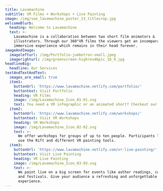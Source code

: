 ```yaml
---
title: Lavamachine
subtitle: VR Films + Workshops + Live Painting
image: /img/soe_lavamachine_poster_13_titlecrop.jpg
welcomeBlurb:
  heading: Welcome to Lavamachine
  text: >-
    Lavamachine is a collaboration between two short film animators &
    illustrators. Through our 360°VR films the viewers get an incomparable
    immersive experience which remains in their head forever.
imageAndImage:
  imagelefturl: /img/Portfolio-jumbotron-small.jpeg
  imagerighturl: /img/greenscreen-highres4kpic_16_9.jpg
headlineBig:
  headline: Our Services
textAndTextAndText:
  images_are_small: true
  item1:
    buttonUrl: 'https://www.lavamachine.netlify.com/portfolio/'
    buttontext: Visit Portfolio
    heading: VR Films
    image: /img/Lavamachine_Icon_01-01.svg
    text: You need a VR infographic or an animated short? Checkout our portfolio.
  item2:
    buttonUrl: 'https://www.lavamachine.netlify.com/workshops/'
    buttontext: Visit VR Workshops
    heading: VR Workshops
    image: /img/Lavamachine_Icon_02-02.svg
    text: >-
      We offer workshops for groups of up to ten people. Participants learn to
      use the Rift and different VR painting tools.
  item3:
    buttonUrl: 'https://www.lavamachine.netlify.com/vr-live-painting/'
    buttontext: Visit Live Painting
    heading: VR Live Painting
    image: /img/Lavamachine_Icon_03-03.svg
    text: >-
      We paint live on a big screen for events like author readings, concerts
      and festivals. Give your audience a refreshing and unforgettable
      experience.
---
```



